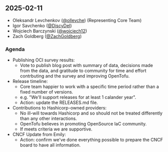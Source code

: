 ## 2025-02-11

- Oleksandr Levchenkov ([@ollevche](https://github.com/ollevche)) (Representing Core Team)
- Igor Savchenko ([@DiscyDel](https://github.com/DicsyDel))
- Wojciech Barczynski ([@wojciech12](https://github.com/wojciech12))
- Zach Goldberg ([@ZachGoldberg](https://github.com/ZachGoldberg))

### Agenda

- Publishing OCI survey results:
  - Vote to publish blog post with summary of data, decisions made from the data, and gratitude to community for time and effort contrbuting and the survey and improving OpenTofu.
- Release timeline:
  - Core team happier to work with a specific time period rather than a fixed number of versions.
  - e.g. "We'll support releases for at least 1 calander year".
  - Action: update the RELEASES.md file.
- Contributions to Hashicorp-owned providers:
  - No ill-will towards Hashicorp and so should not be treated differently than any other interactions.
  - OpenTofu believes in promoting OpenSource IaC community.
  - If meets criteria we are supportive.
- CNCF Update from Emily:
  - Action: confirm we've done everything possible to prepare the CNCF board to have all information.


